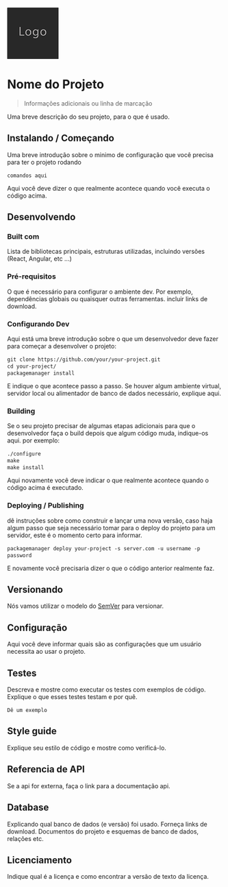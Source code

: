 ![Logo do Projeto](./images/logo.sample.png)

# Nome do Projeto
> Informações adicionais ou linha de marcação

Uma breve descrição do seu projeto, para o que é usado.

## Instalando / Começando

Uma breve introdução sobre o minimo de configuração que você precisa para ter o projeto rodando

```shell
comandos aqui
```

Aqui você deve dizer o que realmente acontece quando você executa o código acima.

## Desenvolvendo

### Built com
Lista de bibliotecas principais, estruturas utilizadas, incluindo versões (React, Angular, etc ...)

### Pré-requisitos
O que é necessário para configurar o ambiente dev. Por exemplo, dependências globais ou quaisquer outras ferramentas. incluir links de download.


### Configurando Dev

Aqui está uma breve introdução sobre o que um desenvolvedor deve fazer para começar a desenvolver o projeto:

```shell
git clone https://github.com/your/your-project.git
cd your-project/
packagemanager install
```

E indique o que acontece passo a passo. Se houver algum ambiente virtual, servidor local ou alimentador de banco de dados necessário, explique aqui.

### Building

Se o seu projeto precisar de algumas etapas adicionais para que o desenvolvedor faça o build depois que algum código muda, indique-os aqui. por exemplo:

```shell
./configure
make
make install
```

Aqui novamente você deve indicar o que realmente acontece quando o código acima é executado.

### Deploying / Publishing
dê instruções sobre como construir e lançar uma nova versão, caso haja algum passo que seja necessário tomar para o deploy do projeto para um servidor, este é o momento certo para informar.

```shell
packagemanager deploy your-project -s server.com -u username -p password
```

E novamente você precisaria dizer o que o código anterior realmente faz.

## Versionando

Nós vamos utilizar o modelo do [SemVer](http://semver.org/) para versionar. 


## Configuração

Aqui você deve informar quais são as configurações que um usuário necessita ao usar o projeto.

## Testes

Descreva e mostre como executar os testes com exemplos de código.
Explique o que esses testes testam e por quê.

```shell
Dê um exemplo
```

## Style guide

Explique seu estilo de código e mostre como verificá-lo.

## Referencia de API

Se a api for externa, faça o link para a documentação api.


## Database

Explicando qual banco de dados (e versão) foi usado. Forneça links de download.
Documentos do projeto e esquemas de banco de dados, relações etc.

## Licenciamento

Indique qual é a licença e como encontrar a versão de texto da licença.
